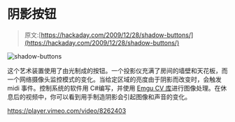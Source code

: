 # 阴影按钮

> 原文:[https://hackaday.com/2009/12/28/shadow-buttons/](https://hackaday.com/2009/12/28/shadow-buttons/)

![](../Images/2d98e407f0c133b41e34a5c5479a9131.png "shadow-buttons")

这个艺术装置使用了由光制成的按钮。一个投影仪充满了房间的墙壁和天花板，而一个网络摄像头监控模式的变化。当给定区域的亮度由于阴影而改变时，会触发 midi 事件。控制系统的软件用 C#编写，并使用 [Emgu CV 库](http://www.emgu.com/wiki/index.php/Main_Page)进行图像处理。在休息后的视频中，你可以看到用手制造阴影会引起图像和声音的变化。

<https://player.vimeo.com/video/8262403>

</div> </body> </html>